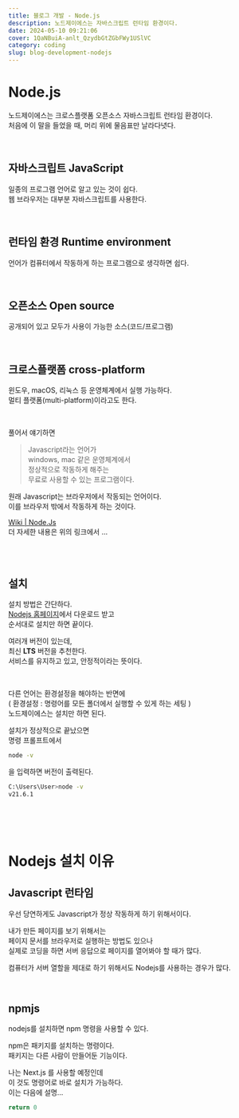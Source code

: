 ```yaml
---
title: 블로그 개발 - Node.js
description: 노드제이에스는 자바스크립트 런타임 환경이다.
date: 2024-05-10 09:21:06
cover: 1QaNBuiA-anlt_QzydbGtZGbFWy1USlVC
category: coding
slug: blog-development-nodejs
---
```


# Node.js

노드제이에스는 크로스플랫폼 오픈소스 자바스크립트 런타임 환경이다.  
처음에 이 말을 들었을 때, 머리 위에 물음표만 날라다녓다.

<br>

## 자바스크립트 JavaScript

일종의 프로그램 언어로 알고 있는 것이 쉽다.  
웹 브라우저는 대부분 자바스크립트를 사용한다.

<br>

## 런타임 환경 Runtime environment

언어가 컴퓨터에서 작동하게 하는 프로그램으로 생각하면 쉽다.

<br>

## 오픈소스 Open source

공개되어 있고 모두가 사용이 가능한 소스(코드/프로그램)

<br>

## 크로스플랫폼 cross-platform

윈도우, macOS, 리눅스 등 운영체계에서 실행 가능하다.  
멀티 플랫폼(multi-platform)이라고도 한다.

<br>

풀어서 얘기하면

> Javascript라는 언어가  
> windows, mac 같은 운영체계에서  
> 정상적으로 작동하게 해주는  
> 무료로 사용할 수 있는 프로그램이다.

원래 Javascript는 브라우저에서 작동되는 언어이다.  
이를 브라우저 밖에서 작동하게 하는 것이다.

[Wiki | Node.Js](https://ko.wikipedia.org/wiki/Node.js)  
더 자세한 내용은 위의 링크에서 ...

<br>
<br>

## 설치

설치 방법은 간단하다.  
[Nodejs 홈페이지](https://nodejs.org/en)에서 다운로드 받고  
순서대로 설치만 하면 끝이다.

여러개 버전이 있는데,  
최신 **LTS** 버전을 추천한다.  
서비스를 유지하고 있고, 안정적이라는 뜻이다.

<br>

다른 언어는 환경설정을 해야하는 반면에  
( 환경설정 : 명령어를 모든 폴더에서 실행할 수 있게 하는 세팅 )  
노드제이에스는 설치만 하면 된다.

설치가 정상적으로 끝났으면  
명령 프롤프트에서

```bash
node -v
```

을 입력하면 버전이 출력된다.

```bash
C:\Users\User>node -v
v21.6.1

```

<br>
<br>
<br>

# Nodejs 설치 이유

## Javascript 런타임

우선 당연하게도 Javascript가 정상 작동하게 하기 위해서이다.

내가 만든 페이지를 보기 위해서는  
페이지 문서를 브라우저로 실행하는 방법도 있으나  
실제로 코딩을 하면 서버 응답으로 페이지를 열어봐야 할 때가 많다.

컴퓨터가 서버 열할을 제대로 하기 위해서도 Nodejs를 사용하는 경우가 많다.

<br>

## npmjs

nodejs를 설치하면 npm 명령을 사용할 수 있다.

npm은 패키지를 설치하는 명령이다.  
패키지는 다른 사람이 만들어둔 기능이다.

나는 Next.js 를 사용할 예정인데  
이 것도 명령어로 바로 설치가 가능하다.  
이는 다음에 설명...

```c++
return 0
```
